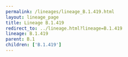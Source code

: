 ```yaml
---
permalink: /lineages/lineage_B.1.419.html
layout: lineage_page
title: Lineage B.1.419
redirect_to: ../lineage.html?lineage=B.1.419
lineage: B.1.419
parent: B.1
children: ['B.1.419']
---
```

